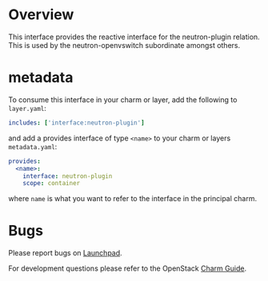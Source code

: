 # Overview

This interface provides the reactive interface for the neutron-plugin relation.
This is used by the neutron-openvswitch subordinate amongst others.

# metadata

To consume this interface in your charm or layer, add the following to
`layer.yaml`:

```yaml
includes: ['interface:neutron-plugin']
```

and add a provides interface of type `<name>` to your charm or layers
`metadata.yaml`:

```yaml
provides:
  <name>:
    interface: neutron-plugin
    scope: container
```

where `name` is what you want to refer to the interface in the principal charm.

# Bugs

Please report bugs on
[Launchpad](https://bugs.launchpad.net/openstack-charms/+filebug).

For development questions please refer to the OpenStack
[Charm Guide](https://github.com/openstack/charm-guide).
